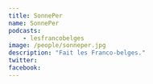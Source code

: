 ```yaml
---
title: SonnePer
name: SonnePer
podcasts:
    - lesfrancobelges
image: /people/sonneper.jpg
description: "Fait les Franco-belges."
twitter:
facebook:
---
```


<People/>